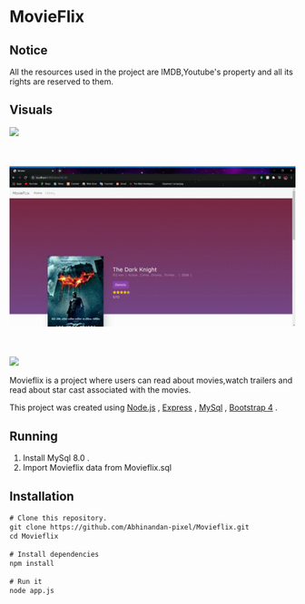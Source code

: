 # MovieFlix

## Notice
All the resources used in the project are IMDB,Youtube's property and all its rights are reserved to them.

## Visuals

<p>
    <img src="GIFs\Movies-Google-Chrome-2020-08-07.gif" style="width:1000px;margin-bottom:50px;"/> 
    <img src="GIFs\Movies-Google-Chrome-2020-08-07 (1).gif" style="width:1000px;margin-bottom:50px;"/>
    <img src="GIFs\Movies-Google-Chrome-2020-08-07 (2).gif"/>
</p>

Movieflix is a project where users can read about movies,watch trailers
and read about star cast associated with the movies.

This project was created using [Node.js](https://nodejs.org/en/) , [Express](https://expressjs.com/) ,  [MySql](https://www.mysql.com/) , [Bootstrap 4](https://getbootstrap.com/) .

## Running

<ol>
<li>Install MySql 8.0 .</li>
<li>Import Movieflix data from Movieflix.sql</li>
</ol>

## Installation

```
# Clone this repository.
git clone https://github.com/Abhinandan-pixel/Movieflix.git
cd Movieflix

# Install dependencies
npm install

# Run it
node app.js
```

